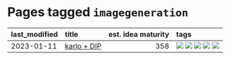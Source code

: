 # Pages tagged `imagegeneration`

|last_modified|title|est. idea maturity|tags
|:---|:---|---:|:---|
|2023-01-11|[karlo + DIP](../karlo-dip.md)|358|[![](https://img.shields.io/badge/tag-deepimageprior-7fe3bd)](../tags/deepimageprior.md) [![](https://img.shields.io/badge/tag-experimental-6a156e)](../tags/experimental.md) [![](https://img.shields.io/badge/tag-imagegeneration-1dc0d1)](../tags/imagegeneration.md) [![](https://img.shields.io/badge/tag-prior-4d5a4)](../tags/prior.md) [![](https://img.shields.io/badge/tag-wip-fecb83)](../tags/wip.md)|
